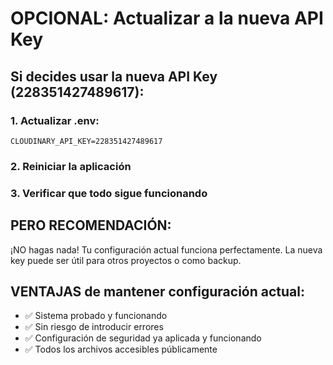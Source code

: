 # OPCIONAL: Actualizar a la nueva API Key

## Si decides usar la nueva API Key (228351427489617):

### 1. Actualizar .env:
```
CLOUDINARY_API_KEY=228351427489617
```

### 2. Reiniciar la aplicación

### 3. Verificar que todo sigue funcionando

## PERO RECOMENDACIÓN:
¡NO hagas nada! Tu configuración actual funciona perfectamente.
La nueva key puede ser útil para otros proyectos o como backup.

## VENTAJAS de mantener configuración actual:
- ✅ Sistema probado y funcionando
- ✅ Sin riesgo de introducir errores
- ✅ Configuración de seguridad ya aplicada y funcionando
- ✅ Todos los archivos accesibles públicamente
